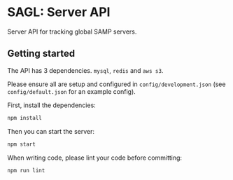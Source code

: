 # SAGL: Server API
Server API for tracking global SAMP servers.


## Getting started
The API has 3 dependencies. `mysql`, `redis` and `aws s3`. 

Please ensure all are setup and configured in `config/development.json` (see `config/default.json` for an example config).


First, install the dependencies:
```bash
npm install
```

Then you can start the server:
```bash
npm start
```

When writing code, please lint your code before committing:
```bash
npm run lint
```
